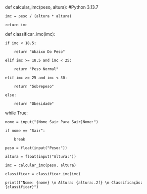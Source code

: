 def calcular_imc(peso, altura): #Python 3.13.7

    imc = peso / (altura * altura)

    return imc

def classificar_imc(imc):

    if imc < 18.5:

        return "Abaixo Do Peso"
    
    elif imc >= 18.5 and imc < 25:

        return "Peso Normal"
    
    elif imc >= 25 and imc < 30:

        return "Sobrepeso"
    
    else:

        return "Obesidade"
    
while True:

    nome = input("(Nome Sair Para Sair)Nome:")

    if nome == "Sair":

        break

    peso = float(input("Peso:"))

    altura = float(input("Altura:"))

    imc = calcular_imc(peso, altura)

    classificar = classificar_imc(imc)

    print(f"Nome: {nome} \n Altura: {altura:.2f} \n Classificação: {classificar}")
